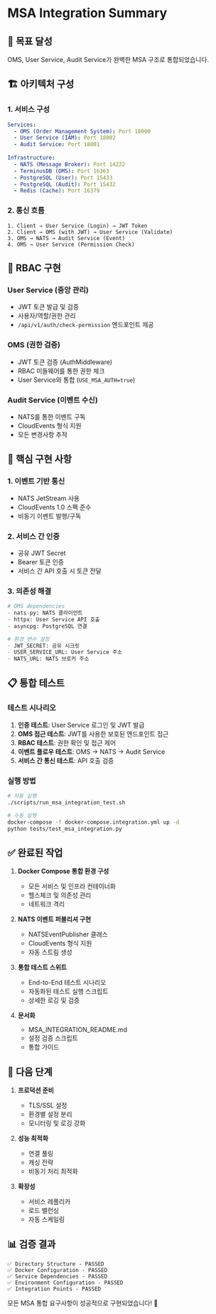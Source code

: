 # MSA Integration Summary

## 🎯 목표 달성
OMS, User Service, Audit Service가 완벽한 MSA 구조로 통합되었습니다.

## 🏗️ 아키텍처 구성

### 1. **서비스 구성**
```yaml
Services:
  - OMS (Order Management System): Port 18000
  - User Service (IAM): Port 18002  
  - Audit Service: Port 18001
  
Infrastructure:
  - NATS (Message Broker): Port 14222
  - TerminusDB (OMS): Port 16363
  - PostgreSQL (User): Port 15433
  - PostgreSQL (Audit): Port 15432
  - Redis (Cache): Port 16379
```

### 2. **통신 흐름**
```
1. Client → User Service (Login) → JWT Token
2. Client → OMS (with JWT) → User Service (Validate)
3. OMS → NATS → Audit Service (Event)
4. OMS → User Service (Permission Check)
```

## 🔐 RBAC 구현

### User Service (중앙 관리)
- JWT 토큰 발급 및 검증
- 사용자/역할/권한 관리
- `/api/v1/auth/check-permission` 엔드포인트 제공

### OMS (권한 검증)
- JWT 토큰 검증 (AuthMiddleware)
- RBAC 미들웨어를 통한 권한 체크
- User Service와 통합 (`USE_MSA_AUTH=true`)

### Audit Service (이벤트 수신)
- NATS를 통한 이벤트 구독
- CloudEvents 형식 지원
- 모든 변경사항 추적

## 🔧 핵심 구현 사항

### 1. **이벤트 기반 통신**
- NATS JetStream 사용
- CloudEvents 1.0 스펙 준수
- 비동기 이벤트 발행/구독

### 2. **서비스 간 인증**
- 공유 JWT Secret
- Bearer 토큰 인증
- 서비스 간 API 호출 시 토큰 전달

### 3. **의존성 해결**
```python
# OMS dependencies
- nats-py: NATS 클라이언트
- httpx: User Service API 호출
- asyncpg: PostgreSQL 연결

# 환경 변수 설정
- JWT_SECRET: 공유 시크릿
- USER_SERVICE_URL: User Service 주소
- NATS_URL: NATS 브로커 주소
```

## 📋 통합 테스트

### 테스트 시나리오
1. **인증 테스트**: User Service 로그인 및 JWT 발급
2. **OMS 접근 테스트**: JWT를 사용한 보호된 엔드포인트 접근
3. **RBAC 테스트**: 권한 확인 및 접근 제어
4. **이벤트 플로우 테스트**: OMS → NATS → Audit Service
5. **서비스 간 통신 테스트**: API 호출 검증

### 실행 방법
```bash
# 자동 실행
./scripts/run_msa_integration_test.sh

# 수동 실행
docker-compose -f docker-compose.integration.yml up -d
python tests/test_msa_integration.py
```

## ✅ 완료된 작업

1. **Docker Compose 통합 환경 구성**
   - 모든 서비스 및 인프라 컨테이너화
   - 헬스체크 및 의존성 관리
   - 네트워크 격리

2. **NATS 이벤트 퍼블리셔 구현**
   - NATSEventPublisher 클래스
   - CloudEvents 형식 지원
   - 자동 스트림 생성

3. **통합 테스트 스위트**
   - End-to-End 테스트 시나리오
   - 자동화된 테스트 실행 스크립트
   - 상세한 로깅 및 검증

4. **문서화**
   - MSA_INTEGRATION_README.md
   - 설정 검증 스크립트
   - 통합 가이드

## 🚀 다음 단계

1. **프로덕션 준비**
   - TLS/SSL 설정
   - 환경별 설정 분리
   - 모니터링 및 로깅 강화

2. **성능 최적화**
   - 연결 풀링
   - 캐싱 전략
   - 비동기 처리 최적화

3. **확장성**
   - 서비스 레플리카
   - 로드 밸런싱
   - 자동 스케일링

## 📊 검증 결과
```
✅ Directory Structure - PASSED
✅ Docker Configuration - PASSED  
✅ Service Dependencies - PASSED
✅ Environment Configuration - PASSED
✅ Integration Points - PASSED
```

모든 MSA 통합 요구사항이 성공적으로 구현되었습니다! 🎉